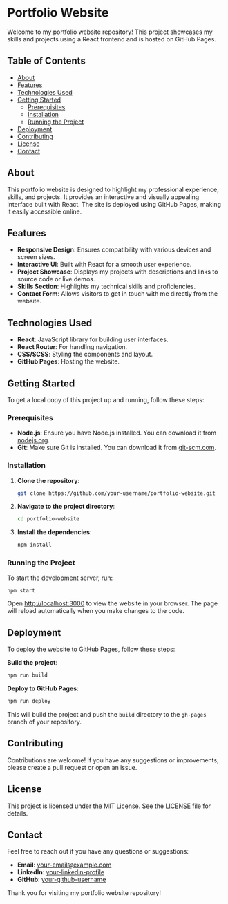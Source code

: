 # Portfolio Website

Welcome to my portfolio website repository! This project showcases my skills and projects using a React frontend and is hosted on GitHub Pages.

## Table of Contents

- [About](#about)
- [Features](#features)
- [Technologies Used](#technologies-used)
- [Getting Started](#getting-started)
  - [Prerequisites](#prerequisites)
  - [Installation](#installation)
  - [Running the Project](#running-the-project)
- [Deployment](#deployment)
- [Contributing](#contributing)
- [License](#license)
- [Contact](#contact)

## About

This portfolio website is designed to highlight my professional experience, skills, and projects. It provides an interactive and visually appealing interface built with React. The site is deployed using GitHub Pages, making it easily accessible online.

## Features

- **Responsive Design**: Ensures compatibility with various devices and screen sizes.
- **Interactive UI**: Built with React for a smooth user experience.
- **Project Showcase**: Displays my projects with descriptions and links to source code or live demos.
- **Skills Section**: Highlights my technical skills and proficiencies.
- **Contact Form**: Allows visitors to get in touch with me directly from the website.

## Technologies Used

- **React**: JavaScript library for building user interfaces.
- **React Router**: For handling navigation.
- **CSS/SCSS**: Styling the components and layout.
- **GitHub Pages**: Hosting the website.

## Getting Started

To get a local copy of this project up and running, follow these steps:

### Prerequisites

- **Node.js**: Ensure you have Node.js installed. You can download it from [nodejs.org](https://nodejs.org/).
- **Git**: Make sure Git is installed. You can download it from [git-scm.com](https://git-scm.com/).

### Installation

1. **Clone the repository**:
    ```bash
    git clone https://github.com/your-username/portfolio-website.git
    ```

2. **Navigate to the project directory**:
    ```bash
    cd portfolio-website
    ```

3. **Install the dependencies**:
    ```bash
    npm install
    ```

### Running the Project

To start the development server, run:

```bash
npm start
```

Open [http://localhost:3000](http://localhost:3000) to view the website in your browser. The page will reload automatically when you make changes to the code.

## Deployment

To deploy the website to GitHub Pages, follow these steps:

**Build the project**:

```bash
npm run build
```
**Deploy to GitHub Pages**:

```bash
npm run deploy
```

This will build the project and push the `build` directory to the `gh-pages` branch of your repository.

## Contributing

Contributions are welcome! If you have any suggestions or improvements, please create a pull request or open an issue.

## License

This project is licensed under the MIT License. See the [LICENSE](LICENSE) file for details.

## Contact

Feel free to reach out if you have any questions or suggestions:

- **Email**: your-email@example.com
- **LinkedIn**: [your-linkedin-profile](https://www.linkedin.com/in/your-profile)
- **GitHub**: [your-github-username](https://github.com/your-username)

Thank you for visiting my portfolio website repository!
